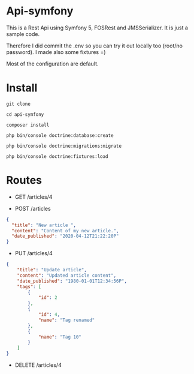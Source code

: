 # Api-symfony

This is a Rest Api using Symfony 5, FOSRest and JMSSerializer. It is just a sample code.

Therefore I did commit the .env so you can try it out locally too (root/no password). I made also some fixtures =)

Most of the configuration are default.

# Install

``` git clone ```

``` cd api-symfony ```
 
``` composer install ```

``` php bin/console doctrine:database:create ```

``` php bin/console doctrine:migrations:migrate ```

``` php bin/console doctrine:fixtures:load ```

# Routes

- GET /articles/4

- POST /articles


```json
{
  "title": "New article ",
  "content": "Content of my new article.",
  "date_published": "2020-04-12T21:22:20P"
}
```

- PUT /articles/4

```json
{
    "title": "Update article",
    "content": "Updated article content",
    "date_published": "1980-01-01T12:34:56P",
    "tags": [
        {
            "id": 2
        },
        {
            "id": 4,
            "name": "Tag renamed"
        }, 
        {
            "name": "Tag 10"
        }
    ]
}
```
- DELETE /articles/4
